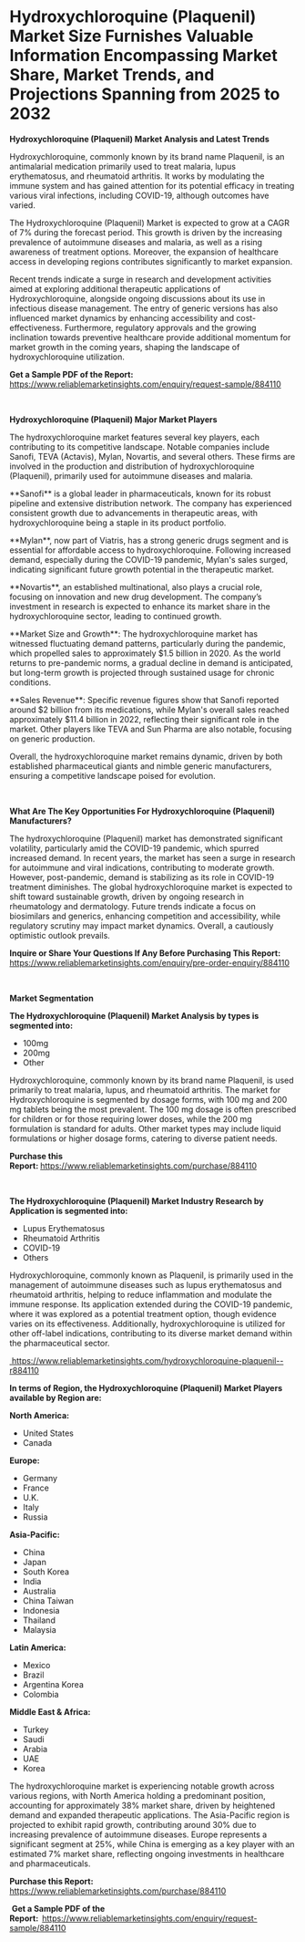 <p><h1>Hydroxychloroquine (Plaquenil) Market Size Furnishes Valuable Information Encompassing Market Share, Market Trends, and Projections Spanning from 2025 to 2032</h1></p><p><strong>Hydroxychloroquine (Plaquenil) Market Analysis and Latest Trends</strong></p>
<p><p>Hydroxychloroquine, commonly known by its brand name Plaquenil, is an antimalarial medication primarily used to treat malaria, lupus erythematosus, and rheumatoid arthritis. It works by modulating the immune system and has gained attention for its potential efficacy in treating various viral infections, including COVID-19, although outcomes have varied.</p><p>The Hydroxychloroquine (Plaquenil) Market is expected to grow at a CAGR of 7% during the forecast period. This growth is driven by the increasing prevalence of autoimmune diseases and malaria, as well as a rising awareness of treatment options. Moreover, the expansion of healthcare access in developing regions contributes significantly to market expansion. </p><p>Recent trends indicate a surge in research and development activities aimed at exploring additional therapeutic applications of Hydroxychloroquine, alongside ongoing discussions about its use in infectious disease management. The entry of generic versions has also influenced market dynamics by enhancing accessibility and cost-effectiveness. Furthermore, regulatory approvals and the growing inclination towards preventive healthcare provide additional momentum for market growth in the coming years, shaping the landscape of hydroxychloroquine utilization.</p></p>
<p><strong>Get a Sample PDF of the Report:&nbsp;</strong> <a href="https://www.reliablemarketinsights.com/enquiry/request-sample/884110?utm_campaign=3076&utm_medium=2&utm_source=Github&utm_content=ia&utm_term=19042025&utm_id=hydroxychloroquine-plaquenil">https://www.reliablemarketinsights.com/enquiry/request-sample/884110</a></p>
<p>&nbsp;</p>
<p><strong>Hydroxychloroquine (Plaquenil) Major Market Players</strong></p>
<p><p>The hydroxychloroquine market features several key players, each contributing to its competitive landscape. Notable companies include Sanofi, TEVA (Actavis), Mylan, Novartis, and several others. These firms are involved in the production and distribution of hydroxychloroquine (Plaquenil), primarily used for autoimmune diseases and malaria.</p><p>**Sanofi** is a global leader in pharmaceuticals, known for its robust pipeline and extensive distribution network. The company has experienced consistent growth due to advancements in therapeutic areas, with hydroxychloroquine being a staple in its product portfolio. </p><p>**Mylan**, now part of Viatris, has a strong generic drugs segment and is essential for affordable access to hydroxychloroquine. Following increased demand, especially during the COVID-19 pandemic, Mylan's sales surged, indicating significant future growth potential in the therapeutic market.</p><p>**Novartis**, an established multinational, also plays a crucial role, focusing on innovation and new drug development. The company’s investment in research is expected to enhance its market share in the hydroxychloroquine sector, leading to continued growth.</p><p>**Market Size and Growth**: The hydroxychloroquine market has witnessed fluctuating demand patterns, particularly during the pandemic, which propelled sales to approximately $1.5 billion in 2020. As the world returns to pre-pandemic norms, a gradual decline in demand is anticipated, but long-term growth is projected through sustained usage for chronic conditions.</p><p>**Sales Revenue**: Specific revenue figures show that Sanofi reported around $2 billion from its medications, while Mylan's overall sales reached approximately $11.4 billion in 2022, reflecting their significant role in the market. Other players like TEVA and Sun Pharma are also notable, focusing on generic production.</p><p>Overall, the hydroxychloroquine market remains dynamic, driven by both established pharmaceutical giants and nimble generic manufacturers, ensuring a competitive landscape poised for evolution.</p></p>
<p>&nbsp;</p>
<p><strong>What Are The Key Opportunities For Hydroxychloroquine (Plaquenil) Manufacturers?</strong></p>
<p><p>The hydroxychloroquine (Plaquenil) market has demonstrated significant volatility, particularly amid the COVID-19 pandemic, which spurred increased demand. In recent years, the market has seen a surge in research for autoimmune and viral indications, contributing to moderate growth. However, post-pandemic, demand is stabilizing as its role in COVID-19 treatment diminishes. The global hydroxychloroquine market is expected to shift toward sustainable growth, driven by ongoing research in rheumatology and dermatology. Future trends indicate a focus on biosimilars and generics, enhancing competition and accessibility, while regulatory scrutiny may impact market dynamics. Overall, a cautiously optimistic outlook prevails.</p></p>
<p><strong>Inquire or Share Your Questions If Any Before Purchasing This Report:</strong> <a href="https://www.reliablemarketinsights.com/enquiry/pre-order-enquiry/884110?utm_campaign=3076&utm_medium=2&utm_source=Github&utm_content=ia&utm_term=19042025&utm_id=hydroxychloroquine-plaquenil">https://www.reliablemarketinsights.com/enquiry/pre-order-enquiry/884110</a></p>
<p>&nbsp;</p>
<p><strong>Market Segmentation</strong></p>
<p><strong>The Hydroxychloroquine (Plaquenil) Market Analysis by types is segmented into:</strong></p>
<p><ul><li>100mg</li><li>200mg</li><li>Other</li></ul></p>
<p><p>Hydroxychloroquine, commonly known by its brand name Plaquenil, is used primarily to treat malaria, lupus, and rheumatoid arthritis. The market for Hydroxychloroquine is segmented by dosage forms, with 100 mg and 200 mg tablets being the most prevalent. The 100 mg dosage is often prescribed for children or for those requiring lower doses, while the 200 mg formulation is standard for adults. Other market types may include liquid formulations or higher dosage forms, catering to diverse patient needs.</p></p>
<p><strong>Purchase this Report:&nbsp;</strong><a href="https://www.reliablemarketinsights.com/purchase/884110?utm_campaign=3076&utm_medium=2&utm_source=Github&utm_content=ia&utm_term=19042025&utm_id=hydroxychloroquine-plaquenil">https://www.reliablemarketinsights.com/purchase/884110</a></p>
<p>&nbsp;</p>
<p><strong>The Hydroxychloroquine (Plaquenil) Market Industry Research by Application is segmented into:</strong></p>
<p><ul><li>Lupus Erythematosus</li><li>Rheumatoid Arthritis</li><li>COVID-19</li><li>Others</li></ul></p>
<p><p>Hydroxychloroquine, commonly known as Plaquenil, is primarily used in the management of autoimmune diseases such as lupus erythematosus and rheumatoid arthritis, helping to reduce inflammation and modulate the immune response. Its application extended during the COVID-19 pandemic, where it was explored as a potential treatment option, though evidence varies on its effectiveness. Additionally, hydroxychloroquine is utilized for other off-label indications, contributing to its diverse market demand within the pharmaceutical sector.</p></p>
<p><a href="https://www.reliablemarketinsights.com/hydroxychloroquine-plaquenil--r884110?utm_campaign=3076&utm_medium=2&utm_source=Github&utm_content=ia&utm_term=19042025&utm_id=hydroxychloroquine-plaquenil">&nbsp;https://www.reliablemarketinsights.com/hydroxychloroquine-plaquenil--r884110</a></p>
<p><strong>In terms of Region, the Hydroxychloroquine (Plaquenil) Market Players available by Region are:</strong></p>
<p>
    <p> <strong> North America: </strong>
        <ul>
            <li>United States</li>
            <li>Canada</li>
        </ul>
        </p> 
    <p> <strong> Europe: </strong>
        <ul>
            <li>Germany</li>
            <li>France</li>
            <li>U.K.</li>
            <li>Italy</li>
            <li>Russia</li>
        </ul>
        </p> 
    <p> <strong> Asia-Pacific: </strong>
        <ul>
            <li>China</li>
            <li>Japan</li>
            <li>South Korea</li>
            <li>India</li>
            <li>Australia</li>
            <li>China Taiwan</li>
            <li>Indonesia</li>
            <li>Thailand</li>
            <li>Malaysia</li>
        </ul>
        </p> 
    <p> <strong> Latin America: </strong>
        <ul>
            <li>Mexico</li>
            <li>Brazil</li>
            <li>Argentina Korea</li>
            <li>Colombia</li>
        </ul>
        </p> 
    <p> <strong> Middle East & Africa: </strong>
        <ul>
            <li>Turkey</li>
            <li>Saudi</li>
            <li>Arabia</li>
            <li>UAE</li>
            <li>Korea</li>
        </ul>
    </p>
    </p>
<p><p>The hydroxychloroquine market is experiencing notable growth across various regions, with North America holding a predominant position, accounting for approximately 38% market share, driven by heightened demand and expanded therapeutic applications. The Asia-Pacific region is projected to exhibit rapid growth, contributing around 30% due to increasing prevalence of autoimmune diseases. Europe represents a significant segment at 25%, while China is emerging as a key player with an estimated 7% market share, reflecting ongoing investments in healthcare and pharmaceuticals.</p></p>
<p><strong>Purchase this Report: </strong><a href="https://www.reliablemarketinsights.com/purchase/884110?utm_campaign=3076&utm_medium=2&utm_source=Github&utm_content=ia&utm_term=19042025&utm_id=hydroxychloroquine-plaquenil">https://www.reliablemarketinsights.com/purchase/884110</a></p>
<p>&nbsp;<strong>Get a Sample PDF of the Report:&nbsp;&nbsp;</strong><a href="https://www.reliablemarketinsights.com/enquiry/request-sample/884110?utm_campaign=3076&utm_medium=2&utm_source=Github&utm_content=ia&utm_term=19042025&utm_id=hydroxychloroquine-plaquenil">https://www.reliablemarketinsights.com/enquiry/request-sample/884110</a></p>
<p><strong></strong></p>
<p><p></p><p></p><p></p></p>